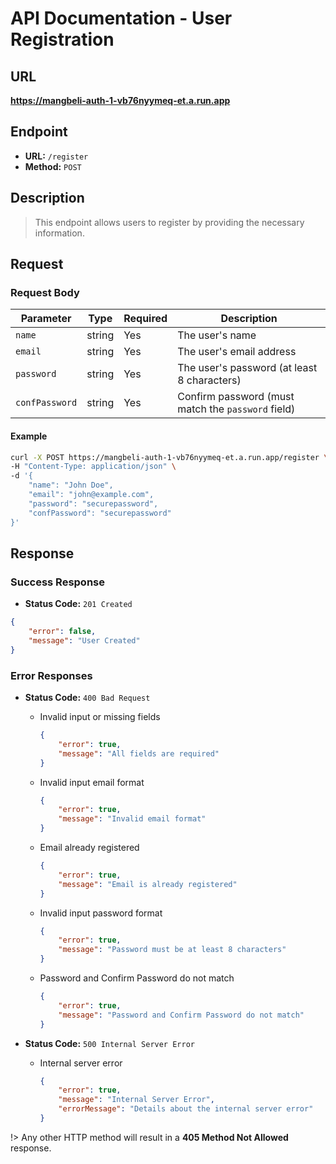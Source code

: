 # **API Documentation - User Registration**

## URL

**https://mangbeli-auth-1-vb76nyymeq-et.a.run.app**

## Endpoint

- **URL:** `/register`
- **Method:** `POST`

## Description

> This endpoint allows users to register by providing the necessary information.

## Request

### Request Body

| Parameter     | Type   | Required | Description                                       |
| ------------- | ------ | -------- | ------------------------------------------------- |
| `name`        | string | Yes      | The user's name                                   |
| `email`       | string | Yes      | The user's email address                          |
| `password`    | string | Yes      | The user's password (at least 8 characters)       |
| `confPassword`| string | Yes      | Confirm password (must match the `password` field)|

#### Example
```bash
curl -X POST https://mangbeli-auth-1-vb76nyymeq-et.a.run.app/register \
-H "Content-Type: application/json" \
-d '{
    "name": "John Doe",
    "email": "john@example.com",
    "password": "securepassword",
    "confPassword": "securepassword"
}'
```

## Response

### Success Response

- **Status Code:** `201 Created`
```json
{
    "error": false,
    "message": "User Created"
}
```

### Error Responses

- **Status Code:** `400 Bad Request`
    - Invalid input or missing fields
        ```json
        {
            "error": true,
            "message": "All fields are required"
        }
        ```

    - Invalid input email format
        ```json
        {
            "error": true,
            "message": "Invalid email format"
        }
        ```

    - Email already registered
        ```json
        {
            "error": true,
            "message": "Email is already registered"
        }
        ```

    - Invalid input password format
        ```json
        {
            "error": true,
            "message": "Password must be at least 8 characters"
        }
        ```

    - Password and Confirm Password do not match
        ```json
        {
            "error": true,
            "message": "Password and Confirm Password do not match"
        }
        ```

- **Status Code:** `500 Internal Server Error`
    - Internal server error
        ```json
        {
            "error": true,
            "message": "Internal Server Error",
            "errorMessage": "Details about the internal server error"
        }
        ```

!> Any other HTTP method will result in a **405 Method Not Allowed** response.

